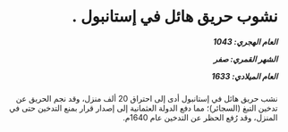 <h1 dir="rtl">نشوب حريق هائل في إستانبول .</h1>

<h5 dir="rtl">العام الهجري:  1043

الشهر القمري: صفر

العام الميلادي: 1633</h5>

<p dir="rtl">نشب حريق هائل في إستانبول أدى إلى احتراق 20 ألف منزل، وقد نجم الحريق عن تدخين التبغ (السجائر)؛ مما دفع الدولة العثمانية إلى إصدار قرار بمنع التدخين حتى في المنزل، وقد رُفع الحظر عن التدخين عام 1640م.</p></br>
